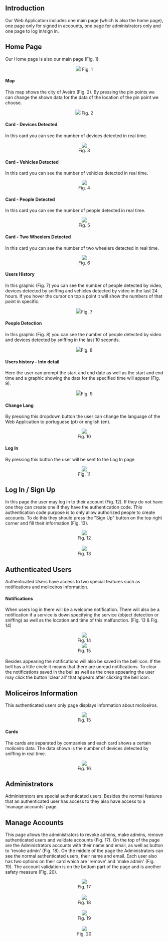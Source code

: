 ## Introduction 
Our Web Application includes one main page (which is also the home page), one page only for signed in accounts, one page for administrators only and one page to log in/sign in.

## Home Page

Our Home page is also our main page (Fig. 1).
<div style="text-align:center"><img src="homepage.png" /> Fig. 1</div>

#### Map

This map shows the city of Aveiro (Fig. 2). By pressing the pin points we can change the shown data for the data of the location of the pin point we choose.
<div style="text-align:center"><img src="map.png" /> Fig. 2</div>

#### Card - Devices Detected

In this card you can see the number of devices detected in real time.

<div style="text-align:center"><img src="devices.png" /> <br>Fig. 3</div>

#### Card - Vehicles Detected

In this card you can see the number of vehicles detected in real time.
<div style="text-align:center"><img src="vehicles.png" /> <br>Fig. 4</div>

#### Card - People Detected

In this card you can see the number of people detected in real time.
<div style="text-align:center"><img src="people.png" /><br>Fig. 5</div>

#### Card - Two Wheelers Detected

In this card you can see the number of two wheelers detected in real time.
<div style="text-align:center"><img src="twowheelers.png" /><br>Fig. 6</div>

#### Users History

In this graphic (Fig. 7) you can see the number of people detected by video, devices detected by sniffing and vehicles detected by video in the last 24 hours. If you hover the cursor on top a point it will show the numbers of that point in specific.

<div style="text-align:center"><img src="usersh.png" />Fig. 7</div>

#### People Detection

In this graphic (Fig. 8) you can see the number of people detected by video and devices detected by sniffing in the last 10 seconds.

<div style="text-align:center"><img src="peoplegr.png" />Fig. 8</div>

#### Users history - Into detail

Here the user can prompt the start and end date as well as the start and end time and a graphic showing the data for the specified time will appear (Fig. 9).

<div style="text-align:center"><img src="graph.png" />Fig. 9</div>

#### Change Lang

By pressing this dropdown button the user can change the language of the Web Application to portuguese (pt) or english (en).

<div style="text-align:center"><img src="lang.png" /><br>Fig. 10</div>

#### Log In

By pressing this button the user will be sent to the Log In page

<div style="text-align:center"><img src="login2.png" /><br>Fig. 11</div>

## Log In / Sign Up

In this page the user may log in to their account (Fig. 12). If they do not have one they can create one if they have the authentication code. This authentication code purpose is to only allow authorized people to create accounts. To do this they should press the "Sign Up" button on the top right corner and fill their information (Fig. 13). 

<div style="text-align:center"><img src="login3.png" /><br>Fig. 12</div>
<br>
<div style="text-align:center"><img src="login4.png" /><br>Fig. 13</div>


## Authenticated Users

Authenticated Users have access to two special features such as notifications and moliceiros information.

#### Notifications

When users log in there will be a welcome notification. There will also be a notification if a service is down specifying the service (object detection or sniffing) as well as the location and time of this malfunction. (Fig. 13 & Fig. 14)

<div style="text-align:center"><img src="noti.png" /> <br>Fig. 14 </div>
<div style="text-align:center"><img src="noti2.png" /> <br>Fig. 15 </div>
<br>
Besides appearing the notifications will also be saved in the bell icon. If the bell has a little circle it means that there are unread notifications. To clear the notifications saved in the bell as well as the ones appearing the user may click the button 'clear all' that appears after clicking the bell icon.

## Moliceiros Information

This authenticated users only page displays information about moliceiros.

<div style="text-align:center"><img src="moliceiros.png" /> <br>Fig. 15 </div>

#### Cards

The cards are separated by companies and each card shows a certain moliceiro data. The data shown is the number of devices detected by sniffing in real time.

<div style="text-align:center"><img src="moli1.png" /> <br>Fig. 16 </div>

## Administrators

Administrators are special authenticated users. Besides the normal features that an authenticated user has access to they also have access to a 'manage accounts' page.



## Manage Accounts

This page allows the administrators to revoke admins, make admins, remove authenticated users and validate accounts (Fig. 17). On the top of the page are the Administrators accounts with their name and email, as well as button to 'revoke admin' (Fig. 18). On the middle of the page the Administrators can see the normal authenticated users, their name and email. Each user also has two options on their card which are 'remove' and 'make admin' (Fig. 19). The account validation is on the bottom part of the page and is another safety measure (Fig. 20). 

<div style="text-align:center"><img src="admin.png" /> <br>Fig. 17 </div>
<br>
<div style="text-align:center"><img src="admin1.png" /> <br>Fig. 18 </div>
<br>
<div style="text-align:center"><img src="admin2.png" /> <br>Fig. 19 </div>
<br>
<div style="text-align:center"><img src="admin3.png" /> <br>Fig. 20 </div>
<br>
